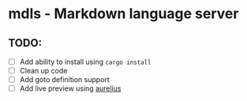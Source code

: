 # mdls - Markdown language server

## TODO:

- [ ] Add ability to install using `cargo install`
- [ ] Clean up code
- [ ] Add goto definition support
- [ ] Add live preview using [aurelius](https://crates.io/crates/aurelius)

